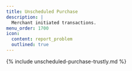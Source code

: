 ```yaml
---
title: Unscheduled Purchase
description: |
  Merchant initiated transactions.
menu_order: 1700
icon:
  content: report_problem
  outlined: true
---
```


{% include unscheduled-purchase-trustly.md %}
